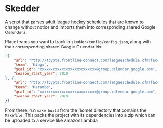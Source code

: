 # Skedder

A script that parses adult league hockey schedules that are known to change without notice and imports them into corresponding shared Google Calendars.


Place teams you want to track in `skedder/config/config.json`, along with their corresponding shared Google Calendar ids:
```json
[{
    "url": "http://toyota.frontline-connect.com/leagueschedule.cfm?fac=toyota&facid=1&Sched_id=910&teamid=5519&gtypeid=0&divisionid=0",
    "team": "Kings",
    "gcal_id": "xxxxxxxxxxxxxxxxxxxxxxxxxx@group.calendar.google.com",
    "season_start_year": 2020
}, {
    "url": "http://toyota.frontline-connect.com/leagueschedule.cfm?fac=toyota&facid=1&Sched_id=938&teamid=5626&gtypeid=0&divisionid=0",
    "team": "Harambe",
    "gcal_id": "xxxxxxxxxxxxxxxxxxxxxxxxxx@group.calendar.google.com",
    "season_start_year": 2020
}]
```

From there, run `make build` from the (home) directory that contains the `Makefile`. This packs the project with its dependencies into a zip which can be uploaded to a service like Amazon Lambda.